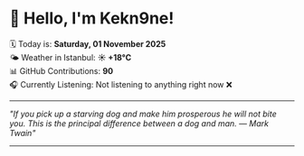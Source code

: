 # 👋 Hello, I'm Kekn9ne!

🗓️ Today is: **Saturday, 01 November 2025**  
🌤️ Weather in Istanbul: **☀️   +18°C**  
📊 GitHub Contributions: **90**  
🎧 Currently Listening: Not listening to anything right now ❌

---

_"If you pick up a starving dog and make him prosperous he will not bite you. This is the principal difference between a dog and man. — *Mark Twain*"_

---
